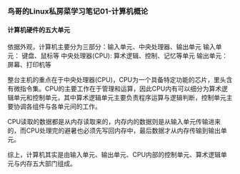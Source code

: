 ### 鸟哥的Linux私房菜学习笔记01-计算机概论

#### 计算机硬件的五大单元
依据外观，计算机主要分为三部分：输入单元、中央处理器、输出单元
输入单元： 键盘、鼠标等
中央处理器(CPU): 算术逻辑、控制、记忆等单元
输出单元：屏幕、打印机等

整台主机的重点在于中央处理器(CPU)，CPU为一个具备特定功能的芯片，里头含有微指令集。CPU的主要工作在于管理和运算，因此CPU内有可以细分为算术逻辑单元和控制单元，其中算术逻辑单元主要负责程序运算与逻辑判断，控制单元主要协调各组件与各单元间的工作。

CPU读取的数据都是从内存读取来的，内存内的数据则是从输入单元传输进来的，而CPU处理完的避暑也必须先写回内存中，最后数据才从内存传输到输出单元。

综上，计算机其实是由输入单元、输出单元、CPU内部的控制单元、算术逻辑单元与内存五大部门组成。
